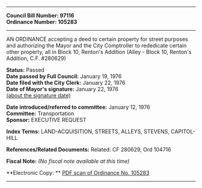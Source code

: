 * * * * *  
  
**Council Bill Number: [](#h0)[](#h2)97116**   
**Ordinance Number: 105283**  
  
* * * * *  
  
AN ORDINANCE accepting a deed to certain property for street purposes and authorizing the Mayor and the City Comptroller to rededicate certain other property, all in Block 10, Renton's Addition (Alley - Block 10, Renton's Addition, C.F. \#280629)  
  
**Status:** Passed   
**Date passed by Full Council:** January 19, 1976   
**Date filed with the City Clerk:** January 22, 1976   
**Date of Mayor's signature:** January 22, 1976   
[(about the signature date)](/~public/approvaldate.htm)   
  
  
**Date introduced/referred to committee:** January 12, 1976   
**Committee:** Transportation   
**Sponsor:** EXECUTIVE REQUEST   
  
**Index Terms:** LAND-ACQUISITION, STREETS, ALLEYS, STEVENS, CAPITOL-HILL  
  
**References/Related Documents:** Related: CF 280629, Ord 104716  
  
**Fiscal Note:** *(No fiscal note available at this time)*  
  
**Electronic Copy: ** [PDF scan of Ordinance No. 105283](/~archives/Ordinances/Ord_105283.pdf)  
  
* * * * *  
